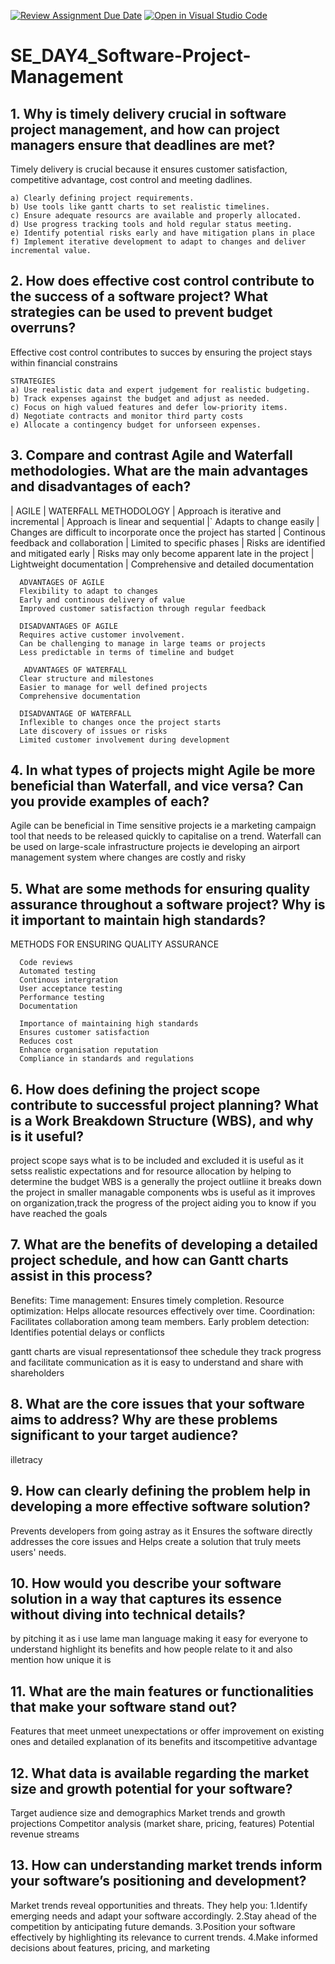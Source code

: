 [![Review Assignment Due Date](https://classroom.github.com/assets/deadline-readme-button-22041afd0340ce965d47ae6ef1cefeee28c7c493a6346c4f15d667ab976d596c.svg)](https://classroom.github.com/a/9pw6JKcu)
[![Open in Visual Studio Code](https://classroom.github.com/assets/open-in-vscode-2e0aaae1b6195c2367325f4f02e2d04e9abb55f0b24a779b69b11b9e10269abc.svg)](https://classroom.github.com/online_ide?assignment_repo_id=18559897&assignment_repo_type=AssignmentRepo)
# SE_DAY4_Software-Project-Management
## 1. Why is timely delivery crucial in software project management, and how can project managers ensure that deadlines are met?
 Timely delivery is crucial because it ensures customer satisfaction, competitive advantage, cost control and meeting dadlines.

    a) Clearly defining project requirements.
    b) Use tools like gantt charts to set realistic timelines.
    c) Ensure adequate resourcs are available and properly allocated.
    d) Use progress tracking tools and hold regular status meeting.
    e) Identify potential risks early and have mitigation plans in place
    f) Implement iterative development to adapt to changes and deliver incremental value.

 
## 2. How does effective cost control contribute to the success of a software project? What strategies can be used to prevent budget overruns?
 Effective cost control contributes to succes by ensuring the project stays within financial constrains

    STRATEGIES 
    a) Use realistic data and expert judgement for realistic budgeting.
    b) Track expenses against the budget and adjust as needed.
    c) Focus on high valued features and defer low-priority items.
    d) Negotiate contracts and monitor third party costs
    e) Allocate a contingency budget for unforseen expenses.

## 3. Compare and contrast Agile and Waterfall methodologies. What are the main advantages and disadvantages of each?
  |  AGILE                                                       |  WATERFALL METHODOLOGY
      |  Approach is iterative and incremental                       |  Approach is linear and sequential
      |` Adapts to change easily                                     |  Changes are difficult to incorporate once the project has started
      |  Continous feedback and collaboration                        |  Limited to specific phases
      |  Risks are identified and mitigated early                    |  Risks may only become apparent late in the project
      |  Lightweight documentation                                   |  Comprehensive and detailed documentation

      ADVANTAGES OF AGILE
      Flexibility to adapt to changes
      Early and continous delivery of value
      Improved customer satisfaction through regular feedback

      DISADVANTAGES OF AGILE
      Requires active customer involvement.
      Can be challenging to manage in large teams or projects
      Less predictable in terms of timeline and budget

       ADVANTAGES OF WATERFALL
      Clear structure and milestones
      Easier to manage for well defined projects
      Comprehensive documentation

      DISADVANTAGE OF WATERFALL
      Inflexible to changes once the project starts
      Late discovery of issues or risks
      Limited customer involvement during development


      

## 4. In what types of projects might Agile be more beneficial than Waterfall, and vice versa? Can you provide examples of each?
 Agile can be beneficial in Time sensitive projects ie a marketing campaign tool that needs to be released quickly to capitalise on a trend.
      Waterfall can be used on large-scale infrastructure projects ie developing an airport management system where changes are costly and risky

## 5. What are some methods for ensuring quality assurance throughout a software project? Why is it important to maintain high standards?
METHODS FOR ENSURING QUALITY ASSURANCE

      Code reviews
      Automated testing
      Continous intergration
      User acceptance testing
      Performance testing
      Documentation

      Importance of maintaining high standards
      Ensures customer satisfaction
      Reduces cost
      Enhance organisation reputation
      Compliance in standards and regulations

## 6. How does defining the project scope contribute to successful project planning? What is a Work Breakdown Structure (WBS), and why is it useful?
project scope says what is to be included and excluded
it is useful as it setss realistic expectations and for resource allocation by helping to determine the budget
WBS is a generally the project outliine it breaks down the project in smaller managable components wbs is useful  as it improves on organization,track the progress of the project aiding you to know if you have reached the goals
## 7. What are the benefits of developing a detailed project schedule, and how can Gantt charts assist in this process?
Benefits:
Time management: Ensures timely completion.
Resource optimization: Helps allocate resources effectively over time.
Coordination: Facilitates collaboration among team members.
Early problem detection: Identifies potential delays or conflicts

gantt charts are visual representationsof thee schedule they track progress and facilitate communication as it is easy to understand and share with shareholders
## 8. What are the core issues that your software aims to address? Why are these problems significant to your target audience?
illetracy 

## 9. How can clearly defining the problem help in developing a more effective software solution?
Prevents developers from going astray as it Ensures the software directly addresses the core issues and Helps create a solution that truly meets users' needs.
## 10. How would you describe your software solution in a way that captures its essence without diving into technical details?
by pitching it  as  i use lame man language making it easy for everyone to understand highlight its benefits and how people relate to it and also mention how unique it is 
## 11. What are the main features or functionalities that make your software stand out?
Features that meet unmeet unexpectations or offer improvement on existing ones and detailed explanation of its benefits and itscompetitive advantage
## 12. What data is available regarding the market size and growth potential for your software?
Target audience size and demographics
Market trends and growth projections
Competitor analysis (market share, pricing, features)
Potential revenue streams
## 13. How can understanding market trends inform your software’s positioning and development?
Market trends reveal opportunities and threats. They help you:
1.Identify emerging needs and adapt your software accordingly.
2.Stay ahead of the competition by anticipating future demands.
3.Position your software effectively by highlighting its relevance to current trends.
4.Make informed decisions about features, pricing, and marketing
